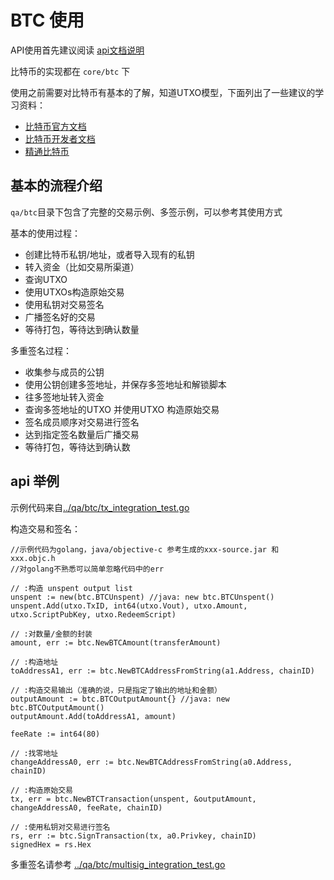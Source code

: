 # BTC 使用

API使用首先建议阅读 [api文档说明](./api.md)

比特币的实现都在 `core/btc` 下

使用之前需要对比特币有基本的了解，知道UTXO模型，下面列出了一些建议的学习资料：
- [比特币官方文档](https://bitcoin.org/en/resources)
- [比特币开发者文档](https://bitcoin.org/en/developer-documentation)
- [精通比特币](https://github.com/bitcoinbook/bitcoinbook)

## 基本的流程介绍

`qa/btc`目录下包含了完整的交易示例、多签示例，可以参考其使用方式

基本的使用过程：

- 创建比特币私钥/地址，或者导入现有的私钥
- 转入资金（比如交易所渠道）
- 查询UTXO
- 使用UTXOs构造原始交易
- 使用私钥对交易签名
- 广播签名好的交易
- 等待打包，等待达到确认数量

多重签名过程：
- 收集参与成员的公钥
- 使用公钥创建多签地址，并保存多签地址和解锁脚本
- 往多签地址转入资金
- 查询多签地址的UTXO 并使用UTXO 构造原始交易
- 签名成员顺序对交易进行签名
- 达到指定签名数量后广播交易
- 等待打包，等待达到确认数


## api 举例

示例代码来自[../qa/btc/tx_integration_test.go](../qa/btc/tx_integration_test.go)

构造交易和签名：

```golang
//示例代码为golang，java/objective-c 参考生成的xxx-source.jar 和 xxx.objc.h
//对golang不熟悉可以简单忽略代码中的err

// :构造 unspent output list
unspent := new(btc.BTCUnspent) //java: new btc.BTCUnspent()
unspent.Add(utxo.TxID, int64(utxo.Vout), utxo.Amount, utxo.ScriptPubKey, utxo.RedeemScript)

// :对数量/金额的封装
amount, err := btc.NewBTCAmount(transferAmount)

// :构造地址
toAddressA1, err := btc.NewBTCAddressFromString(a1.Address, chainID)

// :构造交易输出（准确的说，只是指定了输出的地址和金额）
outputAmount := btc.BTCOutputAmount{} //java: new btc.BTCOutputAmount()
outputAmount.Add(toAddressA1, amount)

feeRate := int64(80)

// :找零地址
changeAddressA0, err := btc.NewBTCAddressFromString(a0.Address, chainID)

// :构造原始交易
tx, err = btc.NewBTCTransaction(unspent, &outputAmount, changeAddressA0, feeRate, chainID)

// :使用私钥对交易进行签名
rs, err := btc.SignTransaction(tx, a0.Privkey, chainID)
signedHex = rs.Hex
```

多重签名请参考 [../qa/btc/multisig_integration_test.go](../qa/btc/multisig_integration_test.go)